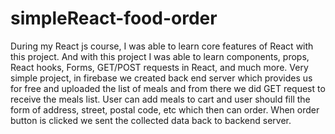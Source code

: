 # simpleReact-food-order
During my React js course, I was able to learn core features of React with this project.
And with this project I was able to learn components, props, React hooks, Forms, GET/POST requests in React, and much more. 
Very simple project, in firebase we created back end server which provides us for free and uploaded the list of meals and from there we did GET request 
to receive the meals list. 
User can add meals to cart and user should fill the form of address, street, postal code, etc which then can order.
When order button is clicked we sent the collected data back to backend server.
